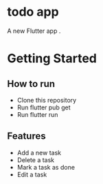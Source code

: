 # todo app

A new Flutter app .

# Getting Started
## How to run

- Clone this repository
- Run flutter pub get
- Run flutter run

## Features

- Add a new task
- Delete a task
- Mark a task as done
- Edit a task

